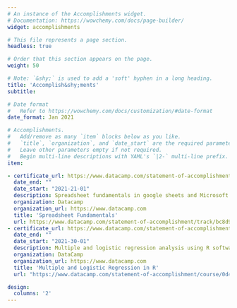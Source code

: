 ```yaml
---
# An instance of the Accomplishments widget.
# Documentation: https://wowchemy.com/docs/page-builder/
widget: accomplishments

# This file represents a page section.
headless: true

# Order that this section appears on the page.
weight: 50

# Note: `&shy;` is used to add a 'soft' hyphen in a long heading.
title: 'Accomplish&shy;ments'
subtitle:

# Date format
#   Refer to https://wowchemy.com/docs/customization/#date-format
date_format: Jan 2021

# Accomplishments.
#   Add/remove as many `item` blocks below as you like.
#   `title`, `organization`, and `date_start` are the required parameters.
#   Leave other parameters empty if not required.
#   Begin multi-line descriptions with YAML's `|2-` multi-line prefix.
item:

- certificate_url: https://www.datacamp.com/statement-of-accomplishment/track/bc8d92775a5da2a9882ebc3a1500b6c9e1a647da?raw=1
  date_end: ""
  date_start: "2021-21-01"
  description: Spreadsheet fundamentals in google sheets and Microsoft Excel. Skills included Data analysis using formulas and Pivot Tables.
  organization: Datacamp
  organization_url: https://www.datacamp.com
  title: 'Spreadsheet Fundamentals'
  url: https://www.datacamp.com/statement-of-accomplishment/track/bc8d92775a5da2a9882ebc3a1500b6c9e1a647da?raw=1
- certificate_url: https://www.datacamp.com/statement-of-accomplishment/course/0d42d381b9eb3b35bcd15e0836e7b561e2e64028
  date_end: ""
  date_start: "2021-30-01"
  description: Multiple and logistic regression analysis using R software
  organization: DataCamp
  organization_url: https://www.datacamp.com
  title: 'Multiple and Logistic Regression in R'
  url: "https://www.datacamp.com/statement-of-accomplishment/course/0d42d381b9eb3b35bcd15e0836e7b561e2e64028"

design:
  columns: '2' 
---
```

